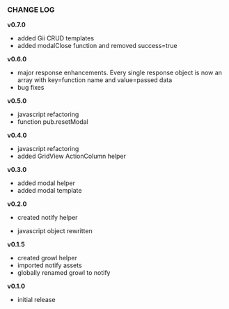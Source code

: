 ### CHANGE LOG

**v0.7.0**
- added Gii CRUD templates
- added modalClose function and removed success=true

**v0.6.0**
- major response enhancements. Every single response object is now an array with key=function name and value=passed data
- bug fixes

**v0.5.0**
- javascript refactoring
- function pub.resetModal 

**v0.4.0**
- javascript refactoring
- added GridView ActionColumn helper

**v0.3.0**
- added modal helper
- added modal template

**v0.2.0**
- created notify helper

- javascript object rewritten

**v0.1.5**
- created growl helper
- imported notify assets
- globally renamed growl to notify

**v0.1.0**
- initial release
